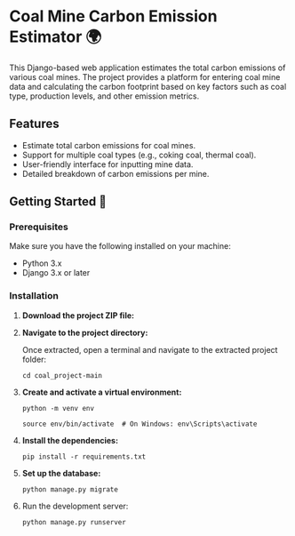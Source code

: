 # Coal Mine Carbon Emission Estimator 🌍

This Django-based web application estimates the total carbon emissions of various coal mines. The project provides a platform for entering coal mine data and calculating the carbon footprint based on key factors such as coal type, production levels, and other emission metrics.

## Features 
- Estimate total carbon emissions for coal mines.
- Support for multiple coal types (e.g., coking coal, thermal coal).
- User-friendly interface for inputting mine data.
- Detailed breakdown of carbon emissions per mine.

## Getting Started 🚀

### Prerequisites

Make sure you have the following installed on your machine:

- Python 3.x
- Django 3.x or later

### Installation

1. **Download the project ZIP file:**


2. **Navigate to the project directory:**

   Once extracted, open a terminal and navigate to the extracted project folder:

   ```
   cd coal_project-main
   ```
3. **Create and activate a virtual environment:**
   ```
   python -m venv env
   ```
   ```
   source env/bin/activate  # On Windows: env\Scripts\activate
   ```
4. **Install the dependencies:**
   ```
   pip install -r requirements.txt
   ```

5. **Set up the database:**
   ```
   python manage.py migrate
   ```
6. Run the development server:
   ```
   python manage.py runserver
   ```
